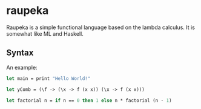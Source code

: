 # raupeka

Raupeka is a simple functional language based on the lambda calculus.
It is somewhat like ML and Haskell.

## Syntax

An example:

```ml
let main = print "Hello World!"

let yComb = (\f -> (\x -> f (x x)) (\x -> f (x x)))

let factorial n = if n == 0 then 1 else n * factorial (n - 1)
```
